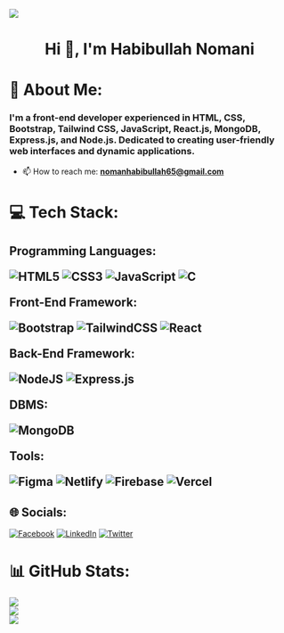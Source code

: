 
[![](https://visitcount.itsvg.in/api?id=smtariqulislam&icon=0&color=0)](https://visitcount.itsvg.in)

<h1 align="center">Hi 👋, I'm Habibullah Nomani</h1>


# 💫 About Me:
<h3>I'm a front-end developer experienced in HTML, CSS, Bootstrap, Tailwind CSS, JavaScript, React.js, MongoDB, Express.js, and Node.js. Dedicated to creating user-friendly web interfaces and dynamic applications.</h3>

- 📫 How to reach me: **nomanhabibullah65@gmail.com**

# 💻 Tech Stack:
<h2>

Programming Languages:

![HTML5](https://img.shields.io/badge/html5-%23E34F26.svg?style=for-the-badge&logo=html5&logoColor=white) ![CSS3](https://img.shields.io/badge/css3-%231572B6.svg?style=for-the-badge&logo=css3&logoColor=white) ![JavaScript](https://img.shields.io/badge/javascript-%23323330.svg?style=for-the-badge&logo=javascript&logoColor=%23F7DF1E) ![C](https://img.shields.io/badge/c-%2300599C.svg?style=for-the-badge&logo=c&logoColor=white)

Front-End Framework:

![Bootstrap](https://img.shields.io/badge/bootstrap-%23563D7C.svg?style=for-the-badge&logo=bootstrap&logoColor=white)
![TailwindCSS](https://img.shields.io/badge/tailwindcss-%2338B2AC.svg?style=for-the-badge&logo=tailwind-css&logoColor=white) ![React](https://img.shields.io/badge/react-%2320232a.svg?style=for-the-badge&logo=react&logoColor=%2361DAFB)  


Back-End Framework:

![NodeJS](https://img.shields.io/badge/node.js-6DA55F?style=for-the-badge&logo=node.js&logoColor=white) ![Express.js](https://img.shields.io/badge/express.js-%23404d59.svg?style=for-the-badge&logo=express&logoColor=%2361DAFB)

DBMS: 

![MongoDB](https://img.shields.io/badge/MongoDB-%234ea94b.svg?style=for-the-badge&logo=mongodb&logoColor=white)

Tools:

![Figma](https://img.shields.io/badge/figma-%23F24E1E.svg?style=for-the-badge&logo=figma&logoColor=white) ![Netlify](https://img.shields.io/badge/netlify-%23000000.svg?style=for-the-badge&logo=netlify&logoColor=#00C7B7) ![Firebase](https://img.shields.io/badge/firebase-%23039BE5.svg?style=for-the-badge&logo=firebase) ![Vercel](https://img.shields.io/badge/vercel-%23000000.svg?style=for-the-badge&logo=vercel&logoColor=white)



</h2>


## 🌐 Socials:
[![Facebook](https://img.shields.io/badge/Facebook-%231877F2.svg?logo=Facebook&logoColor=white)](https://www.facebook.com/habibullahNomani121/) [![LinkedIn](https://img.shields.io/badge/LinkedIn-%230077B5.svg?logo=linkedin&logoColor=white)](https://www.linkedin.com/in/habibullah-nomani/) [![Twitter](https://img.shields.io/badge/Twitter-%231DA1F2.svg?logo=Twitter&logoColor=white)](https://twitter.com/Hnomani121) 


# 📊 GitHub Stats:
![](https://github-readme-stats.vercel.app/api?username=smtariqulislam&theme=midnight-purple&hide_border=true&locale=en)<br/>
![](https://github-readme-streak-stats.herokuapp.com/?user=smtariqulislam&theme=midnight-purple&hide_border=true)<br/>
![](https://github-readme-stats.vercel.app/api/top-langs/?username=smtariqulislam&theme=midnight-purple&hide_border=true&include_all_commits=true&count_private=true&layout=compact)








